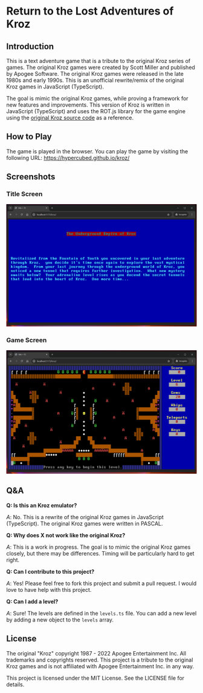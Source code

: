# Return to the Lost Adventures of Kroz

## Introduction

This is a text adventure game that is a tribute to the original Kroz series of games. The original Kroz games were created by Scott Miller and published by Apogee Software. The original Kroz games were released in the late 1980s and early 1990s. This is an unofficial rewrite/remix of the original Kroz games in JavaScript (TypeScript).

The goal is mimic the original Kroz games, while proving a framework for new features and improvements. This version of Kroz is written in JavaScript (TypeScript) and uses the ROT.js library for the game engine using the [original Kroz source code](https://github.com/tangentforks/kroz) as a reference.

## How to Play

The game is played in the browser. You can play the game by visiting the following URL: https://hypercubed.github.io/kroz/

## Screenshots

### Title Screen

![Title Screen](./screenshots/title-screen.png)

### Game Screen

![Game Screen](./screenshots/game-screen.png)

## Q&A

**Q: Is this an Kroz emulator?**

*A*: No. This is a rewrite of the original Kroz games in JavaScript (TypeScript). The original Kroz games were written in PASCAL.

**Q: Why does X not work like the original Kroz?**

*A*: This is a work in progress. The goal is to mimic the original Kroz games closely, but there may be differences.  Timing will be particularly hard to get right.

**Q: Can I contribute to this project?**

*A*: Yes! Please feel free to fork this project and submit a pull request.  I would love to have help with this project.

**Q: Can I add a level?**

*A*: Sure! The levels are defined in the `levels.ts` file.  You can add a new level by adding a new object to the `levels` array.

## License

The original "Kroz" copyright 1987 - 2022 Apogee Entertainment Inc. All trademarks and copyrights reserved.  This project is a tribute to the original Kroz games and is not affiliated with Apogee Entertainment Inc. in any way.

This project is licensed under the MIT License. See the LICENSE file for details.

